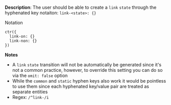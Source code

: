 __Description__: The user should be able to create a `link` `state` through the hyphenated key notaiton: `link-<state>: {}`

Notation
```
ctr({
  link-on: {}
  link-non: {}
})
```

__Notes__

- A `link` `state` transition will not be automatically be generated since it's not a common practice, however, to override this setting you can do so via the `omit: false` option
- While the `common` and `static` hyphen keys also work it would be pointless to use them since each hyphenated key/value pair are treated as separate entities
- Regex: `/^link-/i`